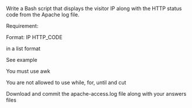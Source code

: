 Write a Bash script that displays the visitor IP along with the HTTP status code from the Apache log file.



Requirement:



Format: IP HTTP_CODE

in a list format

See example

You must use awk

You are not allowed to use while, for, until and cut

Download and commit the apache-access.log file along with your answers files 
